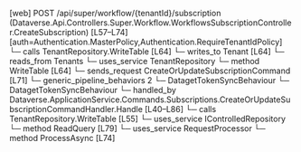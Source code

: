 [web] POST /api/super/workflow/{tenantId}/subscription  (Dataverse.Api.Controllers.Super.Workflow.WorkflowsSubscriptionController.CreateSubscription)  [L57–L74] [auth=Authentication.MasterPolicy,Authentication.RequireTenantIdPolicy]
  └─ calls TenantRepository.WriteTable [L64]
  └─ writes_to Tenant [L64]
    └─ reads_from Tenants
  └─ uses_service TenantRepository
    └─ method WriteTable [L64]
  └─ sends_request CreateOrUpdateSubscriptionCommand [L71]
    └─ generic_pipeline_behaviors 2
      └─ DatagetTokenSyncBehaviour
      └─ DatagetTokenSyncBehaviour
    └─ handled_by Dataverse.ApplicationService.Commands.Subscriptions.CreateOrUpdateSubscriptionCommandHandler.Handle [L40–L86]
      └─ calls TenantRepository.WriteTable [L55]
      └─ uses_service IControlledRepository<DocumentStore>
        └─ method ReadQuery [L79]
      └─ uses_service RequestProcessor
        └─ method ProcessAsync [L74]

